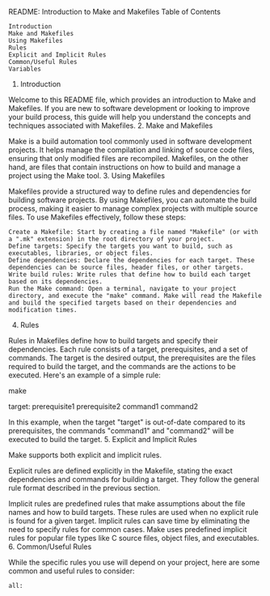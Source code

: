 README: Introduction to Make and Makefiles
Table of Contents

    Introduction
    Make and Makefiles
    Using Makefiles
    Rules
    Explicit and Implicit Rules
    Common/Useful Rules
    Variables

1. Introduction<a name="introduction"></a>

Welcome to this README file, which provides an introduction to Make and Makefiles. If you are new to software development or looking to improve your build process, this guide will help you understand the concepts and techniques associated with Makefiles.
2. Make and Makefiles<a name="make-and-makefiles"></a>

Make is a build automation tool commonly used in software development projects. It helps manage the compilation and linking of source code files, ensuring that only modified files are recompiled. Makefiles, on the other hand, are files that contain instructions on how to build and manage a project using the Make tool.
3. Using Makefiles<a name="using-makefiles"></a>

Makefiles provide a structured way to define rules and dependencies for building software projects. By using Makefiles, you can automate the build process, making it easier to manage complex projects with multiple source files. To use Makefiles effectively, follow these steps:

    Create a Makefile: Start by creating a file named "Makefile" (or with a ".mk" extension) in the root directory of your project.
    Define targets: Specify the targets you want to build, such as executables, libraries, or object files.
    Define dependencies: Declare the dependencies for each target. These dependencies can be source files, header files, or other targets.
    Write build rules: Write rules that define how to build each target based on its dependencies.
    Run the Make command: Open a terminal, navigate to your project directory, and execute the "make" command. Make will read the Makefile and build the specified targets based on their dependencies and modification times.

4. Rules<a name="rules"></a>

Rules in Makefiles define how to build targets and specify their dependencies. Each rule consists of a target, prerequisites, and a set of commands. The target is the desired output, the prerequisites are the files required to build the target, and the commands are the actions to be executed. Here's an example of a simple rule:

make

target: prerequisite1 prerequisite2
    command1
    command2

In this example, when the target "target" is out-of-date compared to its prerequisites, the commands "command1" and "command2" will be executed to build the target.
5. Explicit and Implicit Rules<a name="explicit-and-implicit-rules"></a>

Make supports both explicit and implicit rules.

Explicit rules are defined explicitly in the Makefile, stating the exact dependencies and commands for building a target. They follow the general rule format described in the previous section.

Implicit rules are predefined rules that make assumptions about the file names and how to build targets. These rules are used when no explicit rule is found for a given target. Implicit rules can save time by eliminating the need to specify rules for common cases. Make uses predefined implicit rules for popular file types like C source files, object files, and executables.
6. Common/Useful Rules<a name="common-useful-rules"></a>

While the specific rules you use will depend on your project, here are some common and useful rules to consider:

    all:
